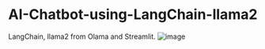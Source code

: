 # AI-Chatbot-using-LangChain-llama2
LangChain, llama2 from Olama and Streamlit.
![image](https://github.com/user-attachments/assets/3bf4a5d9-9fea-43be-a7e3-806ac2af50a9)
